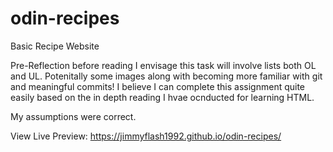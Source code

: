 # odin-recipes

Basic Recipe Website

Pre-Reflection before reading
I envisage this task will involve lists both OL and UL. Potenitally some images along with becoming more familiar with git and meaningful commits! I believe I can complete this assignment quite easily based on the in depth reading I hvae ocnducted for learning HTML. 

My assumptions were correct.

View Live Preview: https://jimmyflash1992.github.io/odin-recipes/ 